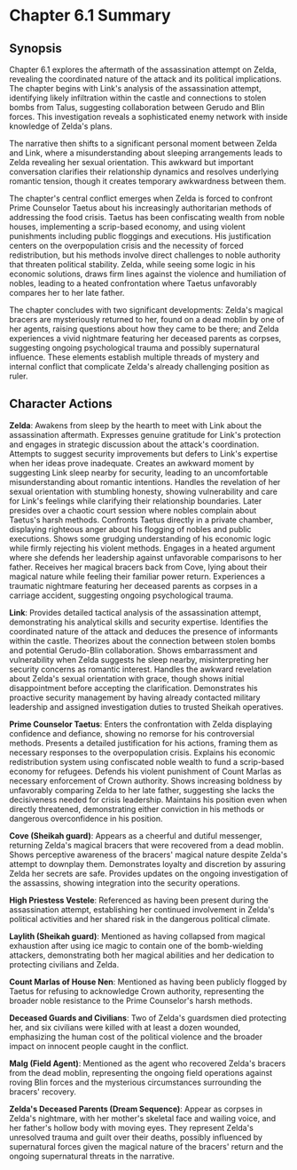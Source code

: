 # Chapter 6.1 Summary

## Synopsis

Chapter 6.1 explores the aftermath of the assassination attempt on Zelda, revealing the coordinated nature of the attack and its political implications. The chapter begins with Link's analysis of the assassination attempt, identifying likely infiltration within the castle and connections to stolen bombs from Talus, suggesting collaboration between Gerudo and Blin forces. This investigation reveals a sophisticated enemy network with inside knowledge of Zelda's plans.

The narrative then shifts to a significant personal moment between Zelda and Link, where a misunderstanding about sleeping arrangements leads to Zelda revealing her sexual orientation. This awkward but important conversation clarifies their relationship dynamics and resolves underlying romantic tension, though it creates temporary awkwardness between them.

The chapter's central conflict emerges when Zelda is forced to confront Prime Counselor Taetus about his increasingly authoritarian methods of addressing the food crisis. Taetus has been confiscating wealth from noble houses, implementing a scrip-based economy, and using violent punishments including public floggings and executions. His justification centers on the overpopulation crisis and the necessity of forced redistribution, but his methods involve direct challenges to noble authority that threaten political stability. Zelda, while seeing some logic in his economic solutions, draws firm lines against the violence and humiliation of nobles, leading to a heated confrontation where Taetus unfavorably compares her to her late father.

The chapter concludes with two significant developments: Zelda's magical bracers are mysteriously returned to her, found on a dead moblin by one of her agents, raising questions about how they came to be there; and Zelda experiences a vivid nightmare featuring her deceased parents as corpses, suggesting ongoing psychological trauma and possibly supernatural influence. These elements establish multiple threads of mystery and internal conflict that complicate Zelda's already challenging position as ruler.

## Character Actions

**Zelda**: Awakens from sleep by the hearth to meet with Link about the assassination aftermath. Expresses genuine gratitude for Link's protection and engages in strategic discussion about the attack's coordination. Attempts to suggest security improvements but defers to Link's expertise when her ideas prove inadequate. Creates an awkward moment by suggesting Link sleep nearby for security, leading to an uncomfortable misunderstanding about romantic intentions. Handles the revelation of her sexual orientation with stumbling honesty, showing vulnerability and care for Link's feelings while clarifying their relationship boundaries. Later presides over a chaotic court session where nobles complain about Taetus's harsh methods. Confronts Taetus directly in a private chamber, displaying righteous anger about his flogging of nobles and public executions. Shows some grudging understanding of his economic logic while firmly rejecting his violent methods. Engages in a heated argument where she defends her leadership against unfavorable comparisons to her father. Receives her magical bracers back from Cove, lying about their magical nature while feeling their familiar power return. Experiences a traumatic nightmare featuring her deceased parents as corpses in a carriage accident, suggesting ongoing psychological trauma.

**Link**: Provides detailed tactical analysis of the assassination attempt, demonstrating his analytical skills and security expertise. Identifies the coordinated nature of the attack and deduces the presence of informants within the castle. Theorizes about the connection between stolen bombs and potential Gerudo-Blin collaboration. Shows embarrassment and vulnerability when Zelda suggests he sleep nearby, misinterpreting her security concerns as romantic interest. Handles the awkward revelation about Zelda's sexual orientation with grace, though shows initial disappointment before accepting the clarification. Demonstrates his proactive security management by having already contacted military leadership and assigned investigation duties to trusted Sheikah operatives.

**Prime Counselor Taetus**: Enters the confrontation with Zelda displaying confidence and defiance, showing no remorse for his controversial methods. Presents a detailed justification for his actions, framing them as necessary responses to the overpopulation crisis. Explains his economic redistribution system using confiscated noble wealth to fund a scrip-based economy for refugees. Defends his violent punishment of Count Marlas as necessary enforcement of Crown authority. Shows increasing boldness by unfavorably comparing Zelda to her late father, suggesting she lacks the decisiveness needed for crisis leadership. Maintains his position even when directly threatened, demonstrating either conviction in his methods or dangerous overconfidence in his position.

**Cove (Sheikah guard)**: Appears as a cheerful and dutiful messenger, returning Zelda's magical bracers that were recovered from a dead moblin. Shows perceptive awareness of the bracers' magical nature despite Zelda's attempt to downplay them. Demonstrates loyalty and discretion by assuring Zelda her secrets are safe. Provides updates on the ongoing investigation of the assassins, showing integration into the security operations.

**High Priestess Vestele**: Referenced as having been present during the assassination attempt, establishing her continued involvement in Zelda's political activities and her shared risk in the dangerous political climate.

**Laylith (Sheikah guard)**: Mentioned as having collapsed from magical exhaustion after using ice magic to contain one of the bomb-wielding attackers, demonstrating both her magical abilities and her dedication to protecting civilians and Zelda.

**Count Marlas of House Nen**: Mentioned as having been publicly flogged by Taetus for refusing to acknowledge Crown authority, representing the broader noble resistance to the Prime Counselor's harsh methods.

**Deceased Guards and Civilians**: Two of Zelda's guardsmen died protecting her, and six civilians were killed with at least a dozen wounded, emphasizing the human cost of the political violence and the broader impact on innocent people caught in the conflict.

**Malg (Field Agent)**: Mentioned as the agent who recovered Zelda's bracers from the dead moblin, representing the ongoing field operations against roving Blin forces and the mysterious circumstances surrounding the bracers' recovery.

**Zelda's Deceased Parents (Dream Sequence)**: Appear as corpses in Zelda's nightmare, with her mother's skeletal face and wailing voice, and her father's hollow body with moving eyes. They represent Zelda's unresolved trauma and guilt over their deaths, possibly influenced by supernatural forces given the magical nature of the bracers' return and the ongoing supernatural threats in the narrative.
